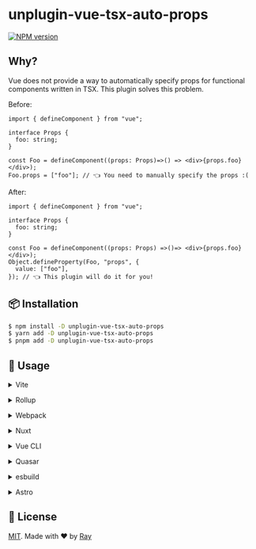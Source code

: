 # unplugin-vue-tsx-auto-props

[![NPM version](https://img.shields.io/npm/v/unplugin-vue-tsx-auto-props?color=a1b858&label=)](https://www.npmjs.com/package/unplugin-vue-tsx-auto-props)

## Why?

Vue does not provide a way to automatically specify props for functional components written in TSX. This plugin solves this problem.

Before:

```tsx
import { defineComponent } from "vue";

interface Props {
  foo: string;
}

const Foo = defineComponent((props: Props)=>() => <div>{props.foo}</div>);
Foo.props = ["foo"]; // 👈 You need to manually specify the props :(
```

After:

```tsx
import { defineComponent } from "vue";

interface Props {
  foo: string;
}

const Foo = defineComponent((props: Props) =>()=> <div>{props.foo}</div>);
Object.defineProperty(Foo, "props", {
  value: ["foo"],
}); // 👈 This plugin will do it for you!
```

## 📦 Installation

```bash
$ npm install -D unplugin-vue-tsx-auto-props
$ yarn add -D unplugin-vue-tsx-auto-props
$ pnpm add -D unplugin-vue-tsx-auto-props
```

## 🚀 Usage

<details>
<summary>Vite</summary><br>

```ts
// vite.config.ts
import VueTsxAutoProps from "unplugin-vue-tsx-auto-props/vite";

export default defineConfig({
  plugins: [
    VueTsxAutoProps({
      /* options */
    }),
  ],
});
```

<br></details>

<details>
<summary>Rollup</summary><br>

```ts
// rollup.config.js
import VueTsxAutoProps from "unplugin-vue-tsx-auto-props/rollup";

export default {
  plugins: [
    VueTsxAutoProps({
      /* options */
    }),
    // other plugins
  ],
};
```

<br></details>


<details>
<summary>Webpack</summary><br>

```ts
// webpack.config.js
module.exports = {
  /* ... */
  plugins: [
    require("unplugin-vue-tsx-auto-props/webpack")({
      /* options */
    }),
  ],
};
```

<br></details>

<details>
<summary>Nuxt</summary><br>

```ts
// nuxt.config.ts
export default defineNuxtConfig({
  modules: ["unplugin-vue-tsx-auto-props/nuxt"],
});
```

<br></details>

<details>
<summary>Vue CLI</summary><br>

```ts
// vue.config.js
module.exports = {
  configureWebpack: {
    plugins: [
      require("unplugin-vue-tsx-auto-props/webpack")({
        /* options */
      }),
    ],
  },
};
```

<br></details>

<details>
<summary>Quasar</summary><br>

```ts
// quasar.conf.js [Vite]
module.exports = {
  vitePlugins: [
    [
      "unplugin-vue-tsx-auto-props/vite",
      {
        /* options */
      },
    ],
  ],
};
```

```ts
// quasar.conf.js [Webpack]
const VueTsxAutoPropsPlugin = require("unplugin-vue-tsx-auto-props/webpack");

module.exports = {
  build: {
    chainWebpack(chain) {
      chain.plugin("unplugin-vue-tsx-auto-props").use(
        VueTsxAutoPropsPlugin({
          /* options */
        }),
      );
    },
  },
};
```

<br></details>

<details>
<summary>esbuild</summary><br>

```ts
// esbuild.config.js
import { build } from "esbuild";

build({
  /* ... */
  plugins: [
    require("unplugin-vue-tsx-auto-props/esbuild")({
      /* options */
    }),
  ],
});
```

<br></details>


<details>
<summary>Astro</summary><br>

```ts
// astro.config.mjs
import VueTsxAutoProps from "unplugin-vue-tsx-auto-props/astro";

export default defineConfig({
  integrations: [
    VueTsxAutoProps({
      /* options */
    }),
  ],
});
```

<br></details>

## 📝 License

[MIT](./LICENSE). Made with ❤️ by [Ray](https://github.com/so1ve)
